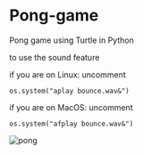 # Pong-game
Pong game using Turtle in Python

to use the sound feature 

if you are on Linux: 
uncomment
```
os.system("aplay bounce.wav&")
```

if you are on MacOS:
uncomment
```
os.system("afplay bounce.wav&")
```


![pong](https://user-images.githubusercontent.com/73723370/167078631-0a6137f3-4988-4327-9495-805d98aa4c4e.jpg)

